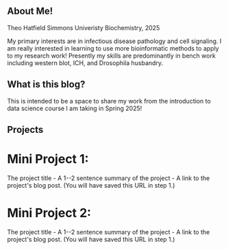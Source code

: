 ## About Me!
Theo Hatfield
Simmons Univeristy Biochemistry, 2025

My primary interests are in infectious disease pathology and cell signaling. I am really interested in learning to use more bioinformatic methods to apply to my research work!
Presently my skills are predominantly in bench work including western blot, ICH, and Drosophila husbandry. 

## What is this blog?
This is intended to be a space to share my work from the introduction to data science course I am taking in Spring 2025!

## Projects
# Mini Project 1:
 The project title
    -   A 1--2 sentence summary of the project
    -   A link to the project's blog post. (You will have saved this URL
        in step 1.)

# Mini Project 2:
 The project title
    -   A 1--2 sentence summary of the project
    -   A link to the project's blog post. (You will have saved this URL
        in step 1.)
